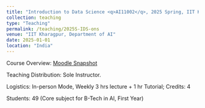 ```yaml
---
title: "Introduction to Data Science <q>AI11002</q>, 2025 Spring, IIT Kharagpur"
collection: teaching
type: "Teaching"
permalink: /teaching/2025S-IDS-ons
venue: "IIT Kharagpur, Department of AI"
date: 2025-01-01
location: "India"
---
```

Course Overview: <a href="../files/Teaching_DS_2025S_ons.pdf">Moodle Snapshot</a>
<p>
Teaching Distribution: Sole Instructor. 
<p>
Logistics: In-person Mode, Weekly 3 hrs lecture + 1 hr Tutorial; Credits: 4
</p>
<p>
Students: 49 (Core subject for B-Tech in AI, First Year)
</p>




